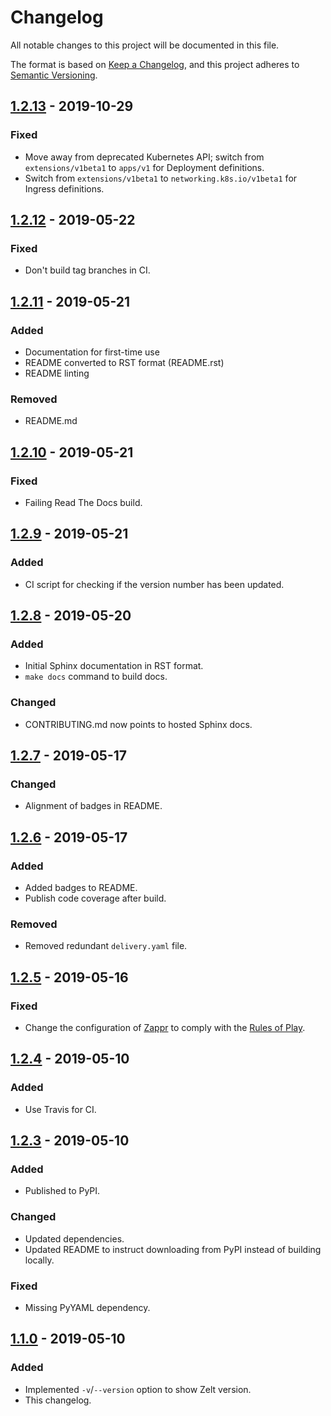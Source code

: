 # Changelog

All notable changes to this project will be documented in this file.

The format is based on [Keep a Changelog](https://keepachangelog.com/en/1.0.0/),
and this project adheres to [Semantic Versioning](https://semver.org/spec/v2.0.0.html).

## [1.2.13][] - 2019-10-29

### Fixed

  - Move away from deprecated Kubernetes API; switch from `extensions/v1beta1` to `apps/v1` 
  for Deployment definitions.
  - Switch from `extensions/v1beta1` to `networking.k8s.io/v1beta1` for Ingress definitions.

## [1.2.12][] - 2019-05-22

### Fixed

  - Don't build tag branches in CI.

## [1.2.11][] - 2019-05-21

### Added

  - Documentation for first-time use
  - README converted to RST format (README.rst)
  - README linting

### Removed

  - README.md

## [1.2.10][] - 2019-05-21

### Fixed

  - Failing Read The Docs build.

## [1.2.9][] - 2019-05-21

### Added

  - CI script for checking if the version number has been updated.

## [1.2.8][] - 2019-05-20

### Added

  - Initial Sphinx documentation in RST format.
  - `make docs` command to build docs.

### Changed

  - CONTRIBUTING.md now points to hosted Sphinx docs.

## [1.2.7][] - 2019-05-17

### Changed

  - Alignment of badges in README.

## [1.2.6][] - 2019-05-17

### Added

  - Added badges to README.
  - Publish code coverage after build.

### Removed

  - Removed redundant `delivery.yaml` file.

## [1.2.5][] - 2019-05-16

### Fixed

 - Change the configuration of [Zappr](.zappr.yaml) to comply with the [Rules of Play].

[Rules of Play]: https://opensource.zalando.com/docs/releasing/index/#be-compliant

## [1.2.4][] - 2019-05-10

### Added

  - Use Travis for CI.

## [1.2.3][] - 2019-05-10

### Added

  - Published to PyPI.

### Changed

  - Updated dependencies.
  - Updated README to instruct downloading from PyPI instead of building locally.

### Fixed

  - Missing PyYAML dependency.

## [1.1.0][] - 2019-05-10

### Added

  - Implemented `-v`/`--version` option to show Zelt version.
  - This changelog.

[1.2.13]: https://github.com/zalando-incubator/zelt/compare/v1.2.12...v1.2.13
[1.2.12]: https://github.com/zalando-incubator/zelt/compare/v1.2.11...v1.2.12
[1.2.11]: https://github.com/zalando-incubator/zelt/compare/v1.2.10...v1.2.11
[1.2.10]: https://github.com/zalando-incubator/zelt/compare/v1.2.9...v1.2.10
[1.2.9]: https://github.com/zalando-incubator/zelt/compare/v1.2.8...v1.2.9
[1.2.8]: https://github.com/zalando-incubator/zelt/compare/v1.2.7...v1.2.8
[1.2.7]: https://github.com/zalando-incubator/zelt/compare/v1.2.6...v1.2.7
[1.2.6]: https://github.com/zalando-incubator/zelt/compare/v1.2.5...v1.2.6
[1.2.5]: https://github.com/zalando-incubator/zelt/compare/v1.2.4...v1.2.5
[1.2.4]: https://github.com/zalando-incubator/zelt/compare/9513e05cb6f20ddb3459095ff771e1e8ad1ae299...3b5cc6bb09c923fa713d5f1348b39c7def97afeb
[1.2.3]: https://github.com/zalando-incubator/zelt/compare/022588a3c51b3b313bf1a9df03db96a5a7a3e9bb...9513e05cb6f20ddb3459095ff771e1e8ad1ae299
[1.1.0]: https://github.com/zalando-incubator/zelt/compare/aca82a82608a931fe9d34b0271102feac0ee7e28...022588a3c51b3b313bf1a9df03db96a5a7a3e9bb
